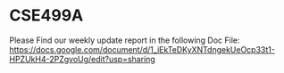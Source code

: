 # CSE499A

Please Find our weekly update report in the following Doc File:
https://docs.google.com/document/d/1_iEkTeDKyXNTdngekUeOcp33t1-HPZUkH4-2PZgvoUg/edit?usp=sharing
